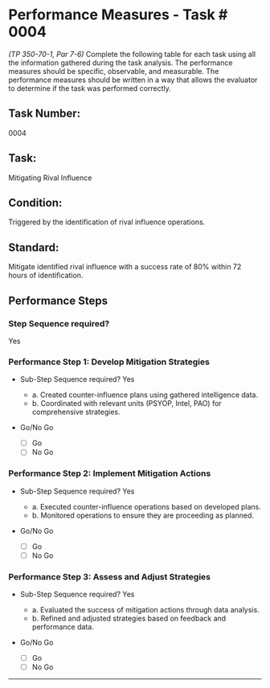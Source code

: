 # Performance Measures - Task # 0004
*(TP 350-70-1, Par 7-6)*
Complete the following table for each task using all the information gathered during the task analysis. The performance measures should be specific, observable, and measurable. The performance measures should be written in a way that allows the evaluator to determine if the task was performed correctly.

## Task Number: 
0004

## Task:
Mitigating Rival Influence

## Condition:
Triggered by the identification of rival influence operations.

## Standard:
Mitigate identified rival influence with a success rate of 80% within 72 hours of identification.

## Performance Steps

### Step Sequence required?
Yes

### Performance Step 1: Develop Mitigation Strategies
- Sub-Step Sequence required?
  Yes
  - a. Created counter-influence plans using gathered intelligence data.
  - b. Coordinated with relevant units (PSYOP, Intel, PAO) for comprehensive strategies.

- Go/No Go
  - [ ] Go
  - [ ] No Go

### Performance Step 2: Implement Mitigation Actions
- Sub-Step Sequence required?
  Yes
  - a. Executed counter-influence operations based on developed plans.
  - b. Monitored operations to ensure they are proceeding as planned.

- Go/No Go
  - [ ] Go
  - [ ] No Go

### Performance Step 3: Assess and Adjust Strategies
- Sub-Step Sequence required?
  Yes
  - a. Evaluated the success of mitigation actions through data analysis.
  - b. Refined and adjusted strategies based on feedback and performance data.

- Go/No Go
  - [ ] Go
  - [ ] No Go

---
